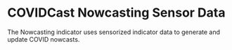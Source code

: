 # COVIDCast Nowcasting Sensor Data

The Nowcasting indicator uses sensorized indicator data to generate and update COVID nowcasts.
